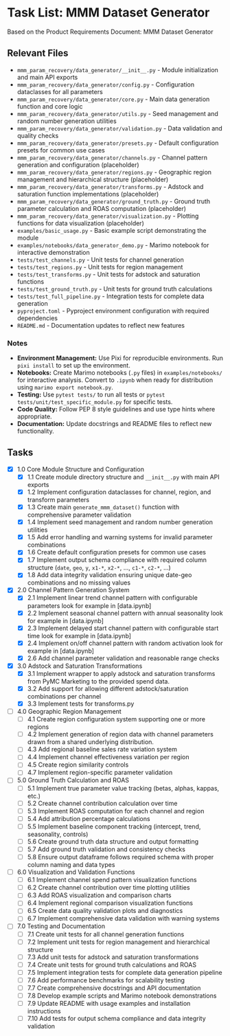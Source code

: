 # Task List: MMM Dataset Generator

Based on the Product Requirements Document: MMM Dataset Generator

## Relevant Files

- `mmm_param_recovery/data_generator/__init__.py` - Module initialization and main API exports
- `mmm_param_recovery/data_generator/config.py` - Configuration dataclasses for all parameters
- `mmm_param_recovery/data_generator/core.py` - Main data generation function and core logic
- `mmm_param_recovery/data_generator/utils.py` - Seed management and random number generation utilities
- `mmm_param_recovery/data_generator/validation.py` - Data validation and quality checks
- `mmm_param_recovery/data_generator/presets.py` - Default configuration presets for common use cases
- `mmm_param_recovery/data_generator/channels.py` - Channel pattern generation and configuration (placeholder)
- `mmm_param_recovery/data_generator/regions.py` - Geographic region management and hierarchical structure (placeholder)
- `mmm_param_recovery/data_generator/transforms.py` - Adstock and saturation function implementations (placeholder)
- `mmm_param_recovery/data_generator/ground_truth.py` - Ground truth parameter calculation and ROAS computation (placeholder)
- `mmm_param_recovery/data_generator/visualization.py` - Plotting functions for data visualization (placeholder)
- `examples/basic_usage.py` - Basic example script demonstrating the module
- `examples/notebooks/data_generator_demo.py` - Marimo notebook for interactive demonstration
- `tests/test_channels.py` - Unit tests for channel generation
- `tests/test_regions.py` - Unit tests for region management
- `tests/test_transforms.py` - Unit tests for adstock and saturation functions
- `tests/test_ground_truth.py` - Unit tests for ground truth calculations
- `tests/test_full_pipeline.py` - Integration tests for complete data generation
- `pyproject.toml` - Pyproject environment configuration with required dependencies
- `README.md` - Documentation updates to reflect new features

### Notes

- **Environment Management:** Use Pixi for reproducible environments. Run `pixi install` to set up the environment.
- **Notebooks:** Create Marimo notebooks (`.py` files) in `examples/notebooks/` for interactive analysis. Convert to `.ipynb` when ready for distribution using `marimo export notebook.py`.
- **Testing:** Use `pytest tests/` to run all tests or `pytest tests/unit/test_specific_module.py` for specific tests.
- **Code Quality:** Follow PEP 8 style guidelines and use type hints where appropriate.
- **Documentation:** Update docstrings and README files to reflect new functionality.

## Tasks

- [x] 1.0 Core Module Structure and Configuration
  - [x] 1.1 Create module directory structure and `__init__.py` with main API exports
  - [x] 1.2 Implement configuration dataclasses for channel, region, and transform parameters
  - [x] 1.3 Create main `generate_mmm_dataset()` function with comprehensive parameter validation
  - [x] 1.4 Implement seed management and random number generation utilities
  - [x] 1.5 Add error handling and warning systems for invalid parameter combinations
  - [x] 1.6 Create default configuration presets for common use cases
  - [x] 1.7 Implement output schema compliance with required column structure (`date`, `geo`, `y`, `x1-*`, `x2-*`, ..., `c1-*`, `c2-*`, ...)
  - [x] 1.8 Add data integrity validation ensuring unique date-geo combinations and no missing values

- [x] 2.0 Channel Pattern Generation System
  - [x] 2.1 Implement linear trend channel pattern with configurable parameters look for example in [data.ipynb]
  - [x] 2.2 Implement seasonal channel pattern with annual seasonality look for example in [data.ipynb]
  - [x] 2.3 Implement delayed start channel pattern with configurable start time look for example in [data.ipynb]
  - [x] 2.4 Implement on/off channel pattern with random activation look for example in [data.ipynb]
  - [x] 2.6 Add channel parameter validation and reasonable range checks

- [x] 3.0 Adstock and Saturation Transformations
  - [x] 3.1 Implement wrapper to apply adstock and saturation transforms from PyMC Marketing to the provided spend data.
  - [x] 3.2 Add support for allowing different adstock/saturation combinations per channel
  - [x] 3.3 Implement tests for transforms.py

- [ ] 4.0 Geographic Region Management
  - [ ] 4.1 Create region configuration system supporting one or more regions
  - [ ] 4.2 Implement generation of region data with channel parameters drawn from a shared underlying distribution.
  - [ ] 4.3 Add regional baseline sales rate variation system
  - [ ] 4.4 Implement channel effectiveness variation per region
  - [ ] 4.5 Create region similarity controls
  - [ ] 4.7 Implement region-specific parameter validation

- [ ] 5.0 Ground Truth Calculation and ROAS
  - [ ] 5.1 Implement true parameter value tracking (betas, alphas, kappas, etc.)
  - [ ] 5.2 Create channel contribution calculation over time
  - [ ] 5.3 Implement ROAS computation for each channel and region
  - [ ] 5.4 Add attribution percentage calculations
  - [ ] 5.5 Implement baseline component tracking (intercept, trend, seasonality, controls)
  - [ ] 5.6 Create ground truth data structure and output formatting
  - [ ] 5.7 Add ground truth validation and consistency checks
  - [ ] 5.8 Ensure output dataframe follows required schema with proper column naming and data types

- [ ] 6.0 Visualization and Validation Functions
  - [ ] 6.1 Implement channel spend pattern visualization functions
  - [ ] 6.2 Create channel contribution over time plotting utilities
  - [ ] 6.3 Add ROAS visualization and comparison charts
  - [ ] 6.4 Implement regional comparison visualization functions
  - [ ] 6.5 Create data quality validation plots and diagnostics
  - [ ] 6.7 Implement comprehensive data validation with warning systems

- [ ] 7.0 Testing and Documentation
  - [ ] 7.1 Create unit tests for all channel generation functions
  - [ ] 7.2 Implement unit tests for region management and hierarchical structure
  - [ ] 7.3 Add unit tests for adstock and saturation transformations
  - [ ] 7.4 Create unit tests for ground truth calculations and ROAS
  - [ ] 7.5 Implement integration tests for complete data generation pipeline
  - [ ] 7.6 Add performance benchmarks for scalability testing
  - [ ] 7.7 Create comprehensive docstrings and API documentation
  - [ ] 7.8 Develop example scripts and Marimo notebook demonstrations
  - [ ] 7.9 Update README with usage examples and installation instructions
  - [ ] 7.10 Add tests for output schema compliance and data integrity validation 
